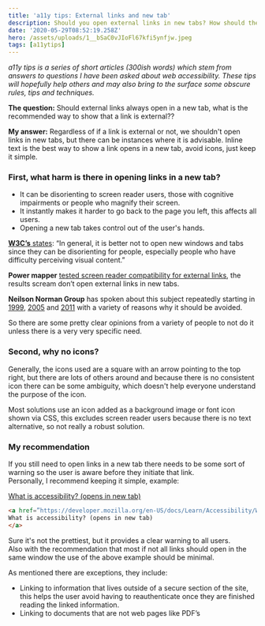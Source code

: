 ```yaml
---
title: 'a11y tips: External links and new tab'
description: Should you open external links in new tabs? How should they be displayed?
date: '2020-05-29T08:52:19.258Z'
hero: /assets/uploads/1__bSaC0vJIoFl67kfi5ynfjw.jpeg
tags: [a11ytips]
---
```


_a11y tips is a series of short articles (300ish words) which stem from answers to questions I have been asked about web accessibility. These tips will hopefully help others and may also bring to the surface some obscure rules, tips and techniques._

**The question:** Should external links always open in a new tab, what is the recommended way to show that a link is external??

**My answer:** Regardless of if a link is external or not, we shouldn't open links in new tabs, but there can be instances where it is advisable. Inline text is the best way to show a link opens in a new tab, avoid icons, just keep it simple.

### First, what harm is there in opening links in a new tab?

*   It can be disorienting to screen reader users, those with cognitive impairments or people who magnify their screen.
*   It instantly makes it harder to go back to the page you left, this affects all users.
*   Opening a new tab takes control out of the user's hands.

[**W3C’s** states](https://www.w3.org/TR/WCAG20-TECHS/G200.html): “In general, it is better not to open new windows and tabs since they can be disorienting for people, especially people who have difficulty perceiving visual content.”

**Power mapper** [tested screen reader compatibility for external links](https://www.powermapper.com/tests/screen-readers/navigation/a-target-blank/), the results scream don’t open external links in new tabs.

**Neilson Norman Group** has spoken about this subject repeatedly starting in [1999](https://www.nngroup.com/articles/the-top-ten-web-design-mistakes-of-1999/), [2005](https://www.nngroup.com/articles/top-ten-web-design-mistakes-of-2005/) and [2011](https://www.nngroup.com/articles/top-10-mistakes-web-design/) with a variety of reasons why it should be avoided.

So there are some pretty clear opinions from a variety of people to not do it unless there is a very very specific need.

### Second, why no icons?

Generally, the icons used are a square with an arrow pointing to the top right, but there are lots of others around and because there is no consistent icon there can be some ambiguity, which doesn't help everyone understand the purpose of the icon.

Most solutions use an icon added as a background image or font icon shown via CSS, this excludes screen reader users because there is no text alternative, so not really a robust solution.

### My recommendation

If you still need to open links in a new tab there needs to be some sort of warning so the user is aware before they initiate that link.  
Personally, I recommend keeping it simple, example:

[What is accessibility? (opens in new tab)](https://developer.mozilla.org/en-US/docs/Learn/Accessibility/What_is_accessibility)

```html
<a href=”https://developer.mozilla.org/en-US/docs/Learn/Accessibility/What_is_accessibility”>
What is accessibility? (opens in new tab)
</a>
```

Sure it's not the prettiest, but it provides a clear warning to all users.   
Also with the recommendation that most if not all links should open in the same window the use of the above example should be minimal.

As mentioned there are exceptions, they include:

*   Linking to information that lives outside of a secure section of the site, this helps the user avoid having to reauthenticate once they are finished reading the linked information.
*   Linking to documents that are not web pages like PDF’s
